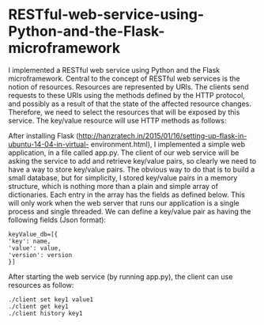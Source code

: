 # RESTful-web-service-using-Python-and-the-Flask-microframework
I implemented a RESTful web service using Python and the Flask microframework.
Central to the concept of RESTful web services is the notion of resources. Resources are
represented by URIs. The clients send requests to these URIs using the methods defined by the
HTTP protocol, and possibly as a result of that the state of the affected resource changes. Therefore,
we need to select the resources that will be exposed by this service.
The key/value resource will use HTTP methods as follows:

After installing Flask (http://hanzratech.in/2015/01/16/setting-up-flask-in-ubuntu-14-04-in-virtual-
environment.html), I implemented a simple web application, in a file called app.py. The client of
our web service will be asking the service to add and retrieve key/value pairs, so clearly we need to
have a way to store key/value pairs. The obvious way to do that is to build a small database, but for
simplicity, I stored key/value pairs in a memory structure, which is nothing more than a plain and
simple array of dictionaries. Each entry in the array has the fields as defined below. This will only
work when the web server that runs our application is a single process and single threaded.
We can define a key/value pair as having the following fields (Json format):
```
keyValue_db=[{
'key': name,
'value': value,
'version': version
}]
```

After starting the web service (by running app.py), the client can use resources as follow:
```
./client set key1 value1
./client get key1
./client history key1
```
